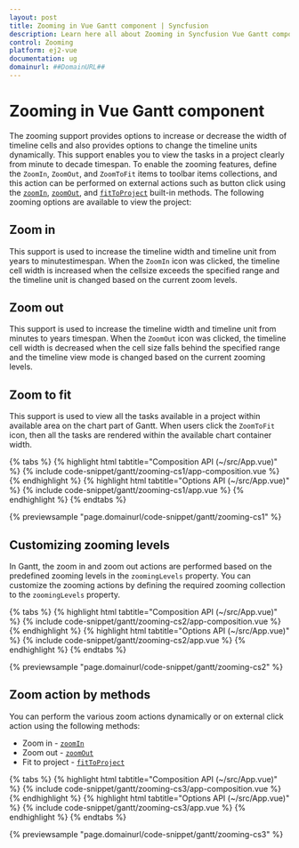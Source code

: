 ```yaml
---
layout: post
title: Zooming in Vue Gantt component | Syncfusion
description: Learn here all about Zooming in Syncfusion Vue Gantt component of Syncfusion Essential JS 2 and more.
control: Zooming 
platform: ej2-vue
documentation: ug
domainurl: ##DomainURL##
---
```


# Zooming in Vue Gantt component

The zooming support provides options to increase or decrease the width of timeline cells and also provides options to change the timeline units dynamically. This support enables you to view the tasks in a project clearly from minute to decade timespan. To enable the zooming features, define the `ZoomIn`, `ZoomOut`, and `ZoomToFit` items to toolbar items collections, and this action can be performed on external actions such as button click using the [`zoomIn`](https://ej2.syncfusion.com/vue/documentation/api/gantt/#zoomin), [`zoomOut`](https://ej2.syncfusion.com/vue/documentation/api/gantt/#zoomout), and [`fitToProject`](https://ej2.syncfusion.com/vue/documentation/api/gantt/#fittoproject) built-in methods. The following zooming options are available to view the project:

## Zoom in

This support is used to increase the timeline width and timeline unit from years to minutestimespan. When the `ZoomIn` icon was clicked, the timeline cell width is increased when the cellsize exceeds the specified range and the timeline unit is changed based on the current zoom levels.

## Zoom out

This support is used to increase the timeline width and timeline unit from minutes to years timespan. When the `ZoomOut` icon was clicked, the timeline cell width is decreased when the cell size falls behind the specified range and the timeline view mode is changed based on the current zooming levels.

## Zoom to fit

This support is used to view all the tasks available in a project within available area on the chart part of Gantt. When users click the `ZoomToFit` icon, then all the tasks are rendered within the available chart container width.

{% tabs %}
{% highlight html tabtitle="Composition API (~/src/App.vue)" %}
{% include code-snippet/gantt/zooming-cs1/app-composition.vue %}
{% endhighlight %}
{% highlight html tabtitle="Options API (~/src/App.vue)" %}
{% include code-snippet/gantt/zooming-cs1/app.vue %}
{% endhighlight %}
{% endtabs %}
        
{% previewsample "page.domainurl/code-snippet/gantt/zooming-cs1" %}

## Customizing zooming levels

In Gantt, the zoom in and zoom out actions are performed based on the predefined zooming levels in the `zoomingLevels` property. You can customize the zooming actions by defining the required zooming collection to the `zoomingLevels` property.

{% tabs %}
{% highlight html tabtitle="Composition API (~/src/App.vue)" %}
{% include code-snippet/gantt/zooming-cs2/app-composition.vue %}
{% endhighlight %}
{% highlight html tabtitle="Options API (~/src/App.vue)" %}
{% include code-snippet/gantt/zooming-cs2/app.vue %}
{% endhighlight %}
{% endtabs %}
        
{% previewsample "page.domainurl/code-snippet/gantt/zooming-cs2" %}

## Zoom action by methods

You can perform the various zoom actions dynamically or on external click action using the following methods:
* Zoom in - [`zoomIn`](https://ej2.syncfusion.com/vue/documentation/api/gantt/#zoomin)
* Zoom out - [`zoomOut`](https://ej2.syncfusion.com/vue/documentation/api/gantt/#zoomout)
* Fit to project - [`fitToProject`](https://ej2.syncfusion.com/vue/documentation/api/gantt/#fittoproject)

{% tabs %}
{% highlight html tabtitle="Composition API (~/src/App.vue)" %}
{% include code-snippet/gantt/zooming-cs3/app-composition.vue %}
{% endhighlight %}
{% highlight html tabtitle="Options API (~/src/App.vue)" %}
{% include code-snippet/gantt/zooming-cs3/app.vue %}
{% endhighlight %}
{% endtabs %}
        
{% previewsample "page.domainurl/code-snippet/gantt/zooming-cs3" %}